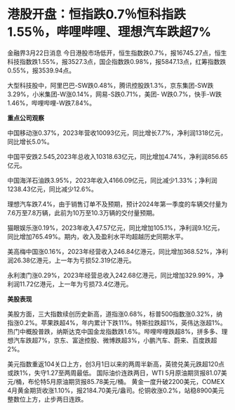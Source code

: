 # 港股开盘：恒指跌0.7％恒科指跌1.55％，哔哩哔哩、理想汽车跌超7%

金融界3月22日消息
今日港股市场低开，恒生指数跌0.7%，报16745.27点，恒生科技指数跌1.55%，报3527.3点，国企指数跌0.98%，报5847.13点，红筹指数跌0.55%，报3539.94点。

大型科技股中，阿里巴巴-SW跌0.48%，腾讯控股跌1.3%，京东集团-SW跌3.29%，小米集团-W涨0.14%，网易-S跌0.71%，美团-
W跌0.7%，快手-W跌1.46%，哔哩哔哩-W跌7.84%。

**重点公司观察**

中国移动涨0.37%，2023年营收10093亿元，同比增长7.7%，净利润1318亿元，同比增长5.0%。

中国平安跌2.545,2023年总收入10318.63亿元，同比增加4.74%，净利润856.65亿元。

中国海洋石油跌3.95%，2023年收入4166.09亿元，同比减少1.33%；净利润1238.43亿元，同比减少12.6%。

理想汽车跌7.4%，由于销售订单不及预期，预计2024年第一季度的车辆交付量为7.6万至7.8万辆，此前为10万至10.3万辆的交付量预期。

猫眼娱乐涨0.19%，2023年收入47.57亿元，同比增加105.1%，净利润9.1亿元，同比增加765.49%。期内，收入及盈利水平均超越历史同期水平。

美高梅中国涨0.16%，2023年经营收入246.84亿港元，同比增加368.52%，净利润26.38亿港元，上一年为亏损52.319亿港元。

永利澳门涨0.29%，2023年经营总收入242.68亿港元，同比增加329.99%，净利润11.72亿港元，上一年为亏损73.4亿港元。

**美股表现**

美股方面，三大指数续创历史新高，道指涨0.68%，标普500指数涨0.32%，纳指涨0.2%。苹果跌超4%，年内累计下跌11%。特斯拉跌超1%，英伟达涨超1%。热门中概股普跌，纳斯达克中国金龙指数跌1.6%。哔哩哔哩跌超8%，拼多多、理想汽车跌超7%，京东、富途控股、微博跌超3%，小鹏汽车、蔚来、百度跌超2%。

美元指数重返104关口上方，创3月1日以来的两周半新高，英镑兑美元跌超120点或跌1%，失守1.27至两周最低。 国际油价连跌两日，WTI
5月原油期货报81.07美元/桶，布伦特5月原油期货报85.78美元/桶。 黄金一度升破2200美元，COMEX
4月黄金期货收涨1.10%，报2184.70美元/盎司。伦铜收涨0.2%，站稳8900美元整数位上方，止步两日连跌。


